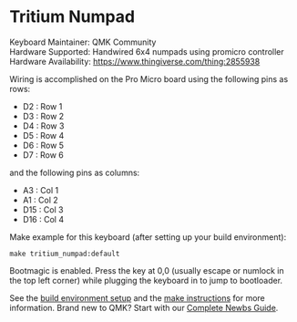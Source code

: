 Tritium Numpad
===

Keyboard Maintainer: QMK Community  
Hardware Supported: Handwired 6x4 numpads using promicro controller  
Hardware Availability: https://www.thingiverse.com/thing:2855938

Wiring is accomplished on the Pro Micro board using the following pins as rows:
* D2 : Row 1
* D3 : Row 2
* D4 : Row 3
* D5 : Row 4
* D6 : Row 5
* D7 : Row 6

and the following pins as columns:
* A3 : Col 1
* A1 : Col 2
* D15 : Col 3
* D16 : Col 4

Make example for this keyboard (after setting up your build environment):

    make tritium_numpad:default

Bootmagic is enabled.  Press the key at 0,0 (usually escape or numlock in the top left corner) while plugging the keyboard in to jump to bootloader.

See the [build environment setup](https://docs.qmk.fm/#/getting_started_build_tools) and the [make instructions](https://docs.qmk.fm/#/getting_started_make_guide) for more information. Brand new to QMK? Start with our [Complete Newbs Guide](https://docs.qmk.fm/#/newbs).
